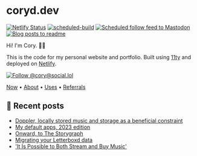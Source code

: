 # coryd.dev

[![Netlify Status](https://api.netlify.com/api/v1/badges/02b49681-1b96-4d64-978b-cd8ff204ba1e/deploy-status)](https://app.netlify.com/sites/cdme/deploys) [![scheduled-build](https://github.com/cdransf/coryd.dev/actions/workflows/scheduled-build.yaml/badge.svg)](https://github.com/cdransf/coryd.dev/actions/workflows/scheduled-build.yaml) [![Scheduled follow feed to Mastodon](https://github.com/cdransf/coryd.dev/actions/workflows/scheduled-post.yaml/badge.svg)](https://github.com/cdransf/coryd.dev/actions/workflows/scheduled-post.yaml) [![Blog posts to readme](https://github.com/cdransf/coryd.dev/actions/workflows/blog-posts-to-readme.yaml/badge.svg)](https://github.com/cdransf/coryd.dev/actions/workflows/blog-posts-to-readme.yaml)

Hi! I'm Cory. 👋🏻

This is the code for my personal website and portfolio. Built using [11ty](https://www.11ty.dev) and deployed on [Netlify](https://netlify.com).

[![Follow @cory@social.lol](https://img.shields.io/mastodon/follow/109606224363698309?domain=https%3A%2F%2Fsocial.lol&style=for-the-badge&logo=Mastodon&logoColor=white&labelColor=6364FF)](https://social.lol/@cory)

[Now](https://coryd.dev/now) • [About](https://coryd.dev/about) • [Uses](https://coryd.dev/uses) • [Referrals](https://coryd.dev/referrals)

## 📝 Recent posts
<!-- BLOGPOSTS:START -->
- [Doppler, locally stored music and storage as a beneficial constraint](https://coryd.dev/posts/2023/locally-stored-music-and-storage-as-a-meaningful-constraint/)
- [My default apps, 2023 edition](https://coryd.dev/posts/2023/default-apps-2023/)
- [Onward, to The Storygraph](https://coryd.dev/posts/2023/onward-to-the-storygraph/)
- [Migrating your Letterboxd data](https://coryd.dev/posts/2023/migrating-your-letterboxd-data/)
- ['It Is Possible to Both Stream and Buy Music'](https://coryd.dev/posts/2023/it-is-possible-to-both-stream-and-buy-music/)
<!-- BLOGPOSTS:END -->

